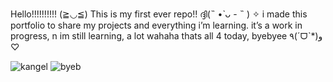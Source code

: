 
Hello!!!!!!!!!! (≧◡≦) This is my first ever repo!! ദ്ദി(˵ •̀ ᴗ - ˵ ) ✧
i made this portfolio to share my projects and everything i’m learning. it’s a work in progress, n im still learning, a lot wahaha
thats all 4 today, byebyee ٩(ˊᗜˋ*)و ♡

  ![kangel](https://github.com/user-attachments/assets/09252406-cf10-4fdd-9347-2cc92396c1e0)
 ![byeb](https://github.com/user-attachments/assets/3fc78fb7-9047-4f55-b9be-61241e84bf14)
